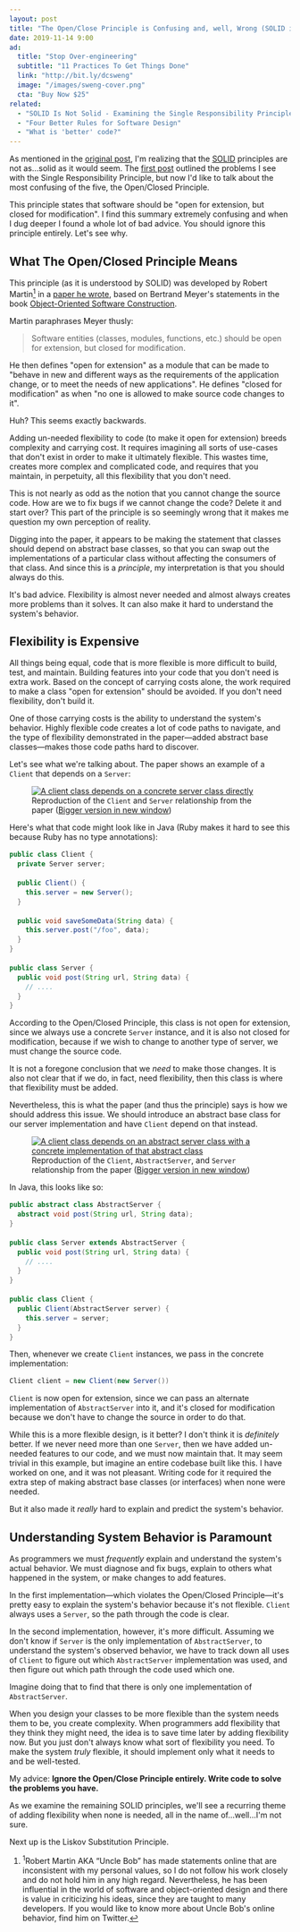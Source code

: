 ```yaml
---
layout: post
title: "The Open/Close Principle is Confusing and, well, Wrong (SOLID is not solid)"
date: 2019-11-14 9:00
ad:
  title: "Stop Over-engineering"
  subtitle: "11 Practices To Get Things Done"
  link: "http://bit.ly/dcsweng"
  image: "/images/sweng-cover.png"
  cta: "Buy Now $25"
related:
  - "SOLID Is Not Solid - Examining the Single Responsibility Principle"
  - "Four Better Rules for Software Design"
  - "What is 'better' code?"
---
```


As mentioned in the [original post][original], I'm realizing that the [SOLID][solid] principles are not as…solid
as it would seem.  The [first post][original] outlined the problems I see with the Single Responsibility
Principle, but now I'd like to talk about the most confusing of the five, the Open/Closed Principle.

[original]: /blog/2019/11/11/solid-is-not-solid-rexamining-the-single-responsibility-principle.html
[solid]: https://en.wikipedia.org/wiki/SOLID

This principle states that software should be "open for extension, but closed for modification". I find this
summary extremely confusing and when I dug deeper I found a whole lot of bad advice.  You should ignore this principle entirely.  Let's see why.

<!-- more -->
<a name="more"></a>
## What The Open/Closed Principle Means

This principle (as it is understood by SOLID) was developed by Robert Martin<a name="back-1"><a href="#1"><sup>1</sup></a></a> in a [paper he wrote](https://web.archive.org/web/20060822033314/http://www.objectmentor.com/resources/articles/ocp.pdf), based on Bertrand Meyer's statements in the book [Object-Oriented Software Construction](https://en.wikipedia.org/wiki/Object-Oriented_Software_Construction).

Martin paraphrases Meyer thusly:

> Software entities (classes, modules, functions, etc.) should be open for extension, but closed for modification.

He then defines "open for extension" as a module that can be made to "behave in new and different ways as the requirements of the application change, or to meet the needs of new applications".  He defines "closed for modification" as when "no one is allowed to make source code changes to it".

Huh?  This seems exactly backwards.  

Adding un-needed flexibility to code (to make it open for extension) breeds complexity and carrying cost. It
requires imagining all sorts of use-cases that don't exist in order to make it ultimately flexible.  This wastes
time, creates more complex and complicated code, and requires that you maintain, in perpetuity, all this flexibility that you don't need.

This is not nearly as odd as the notion that you cannot change the source code.  How are we to fix bugs if we
cannot change the code?  Delete it and start over?  This part of the principle is so seemingly wrong that it makes
me question my own perception of reality.

Digging into the paper, it appears to be making the statement that classes should depend on abstract base classes,
so that you can swap out the implementations of a particular class without affecting the consumers of that
class. And since this is a _principle_, my interpretation is that you should always do this.

It's bad advice.  Flexibility is almost never needed and almost always creates more problems than it solves.  It
can also make it hard to understand the system's behavior.

## Flexibility is Expensive

All things being equal, code that is more flexible is more difficult to build, test, and maintain.  Building
features into your code that you don't need is extra work.  Based on the concept of carrying costs alone, the
work required to make a class "open for extension" should be avoided. If you don't need flexibility, don't build
it.

One of those carrying costs is the ability to understand the system's behavior.  Highly flexible code creates a
lot of code paths to navigate, and the type of flexibility demonstrated in the paper—added abstract base
classes—makes those code paths hard to discover.

Let's see what we're talking about.  The paper shows an example of a `Client` that depends on a `Server`:

<figure>
  <a href="/images/open-closed-client-server.png">
    <img src="/images/open-closed-client-server.png"
         srcset="/images/open-closed-client-server.png 629w,
                 /images/320-open-closed-client-server.png 320w,
                 /images/500-open-closed-client-server.png 500w"
         sizes="(max-width: 320px) 320px,
                (max-width: 500px) 500px,
                629px"
         alt="A client class depends on a concrete server class directly">
  </a>
  <figcaption class="">
    Reproduction of the <code>Client</code> and <code>Server</code> relationship from the paper (<a target="_new" href="/images/open-closed-client-server.png">Bigger version in new window</a>)
  </figcaption>
</figure>

Here's what that code might look like in Java (Ruby makes it hard to see this because Ruby has no type annotations):

```java
public class Client {
  private Server server;

  public Client() {
    this.server = new Server();
  }

  public void saveSomeData(String data) {
    this.server.post("/foo", data);
  }
}

public class Server {
  public void post(String url, String data) {
    // ....
  }
}
```

According to the Open/Closed Principle, this class is not open for extension, since we always use a concrete
`Server` instance, and it is also not closed for modification, because if we wish to change to another type of server, we must change the source code.

It is not a foregone conclusion that we *need* to make those changes.  It is also not clear that if we do, in
fact, need flexibility, then this class is where that flexibility must be added.

Nevertheless, this is what the paper (and thus the principle) says is how we should address this issue.  We should
introduce an abstract base class for our server implementation and have `Client` depend on that instead.

<figure>
  <a href="/images/open-closed-client-abstract-server.png">
    <img src="/images/open-closed-client-abstract-server.png"
         srcset="/images/open-closed-client-abstract-server.png 611w,
                 /images/320-open-closed-client-abstract-server.png 320w,
                 /images/500-open-closed-client-abstract-server.png 500w"
         sizes="(max-width: 320px) 320px,
                (max-width: 500px) 500px,
                611px"
         alt="A client class depends on an abstract server class with a concrete implementation of that abstract class">
  </a>
  <figcaption class="">
    Reproduction of the <code>Client</code>, <code>AbstractServer</code>, and <code>Server</code> relationship from the paper (<a target="_new" href="/images/open-closed-client-abstract-server.png">Bigger version in new window</a>)
  </figcaption>
</figure>


In Java, this looks like so:

```java
public abstract class AbstractServer {
  abstract void post(String url, String data);
}

public class Server extends AbstractServer {
  public void post(String url, String data) {
    // ....
  }
}

public class Client {
  public Client(AbstractServer server) {
    this.server = server;
  }
}
```

Then, whenever we create `Client` instances, we pass in the concrete implementation:

```java 
Client client = new Client(new Server())
```

`Client` is now open for extension, since we can pass an alternate implementation of `AbstractServer` into it, and it's closed for modification because we don't have to change the source in order to do that.

While this is a more flexible design, is it better?  I don't think it is *definitely* better. If we never need
more than one `Server`, then we have added un-needed features to our code, and we must now maintain that.  It may
seem trivial in this example, but imagine an entire codebase built like this.  I have worked on one, and it was
not pleasant.  Writing code for it required the extra step of making abstract base classes (or interfaces) when
none were needed.

But it also made it *really* hard to explain and predict the system's behavior.

<div data-ad></div>

## Understanding System Behavior is Paramount

As programmers we must *frequently* explain and understand the system's actual behavior.  We must diagnose and fix bugs, explain to others what happened in the system, or make changes to add features.

In the first implementation—which violates the Open/Closed Principle—it's pretty easy to explain the system's
behavior because it's not flexible.  `Client` always uses a `Server`, so the path through the code is clear.

In the second implementation, however, it's more difficult. Assuming we don't know if `Server` is the only
implementation of `AbstractServer`, to understand the system's observed behavior, we have to track down all uses
of `Client` to figure out which `AbstractServer` implementation was used, and then figure out which path through
the code used which one.

Imagine doing that to find that there is only one implementation of `AbstractServer`.

When you design your classes to be more flexible than the system needs them to be, you create complexity.  When
programmers add flexibility that they think they might need, the idea is to save time later by adding flexibility
now.  But you just don't always know what sort of flexibility you need.  To make the system *truly* flexible, it
should implement only what it needs to and be well-tested.

My advice: **Ignore the Open/Close Principle entirely. Write code to solve the problems you have.**

As we examine the remaining SOLID principles, we'll see a recurring theme of adding flexibility when none is
needed, all in the name of…well…I'm not sure.

Next up is the Liskov Substitution Principle.

<footer class='footnotes'>
<ol>
<li>
<a name='1'></a>
<sup>1</sup>Robert Martin AKA “Uncle Bob” has made statements online that are inconsistent with my personal values, so I do not follow his work closely and do not hold him in any high regard.  Nevertheless, he has been influential in the world of software and object-oriented design and there is value in criticizing his ideas, since they are taught to many developers.  If you would like to know more about Uncle Bob's online behavior, find him on Twitter.<a href='#back-1'>↩</a>
</li>
</ol>
</footer>
